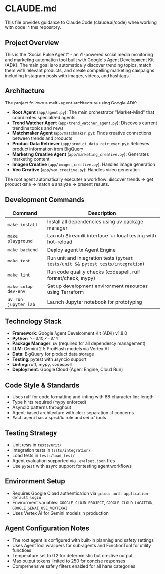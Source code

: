 # CLAUDE.md

This file provides guidance to Claude Code (claude.ai/code) when working with code in this repository.

## Project Overview

This is the "Social Pulse Agent" - an AI-powered social media monitoring and marketing automation tool built with Google's Agent Development Kit (ADK). The main goal is to automatically discover trending topics, match them with relevant products, and create compelling marketing campaigns including Instagram posts with images, videos, and hashtags.

## Architecture

The project follows a multi-agent architecture using Google ADK:

- **Root Agent** (`app/agent.py`): The main orchestrator "Market-Mind" that coordinates specialized agents
- **Trend Watcher Agent** (`app/trend_watcher_agent.py`): Discovers current trending topics and news
- **Matchmaker Agent** (`app/matchmaker.py`): Finds creative connections between trends and products
- **Product Data Retriever** (`app/product_data_retriever.py`): Retrieves product information from BigQuery
- **Marketing Creative Agent** (`app/marketing_creative.py`): Generates marketing content
- **Imagen Creative** (`app/imagen_creative.py`): Handles image generation
- **Veo Creative** (`app/veo_creative.py`): Handles video generation

The root agent automatically executes a workflow: discover trends → get product data → match & analyze → present results.

## Development Commands

| Command | Description |
|---------|-------------|
| `make install` | Install all dependencies using uv package manager |
| `make playground` | Launch Streamlit interface for local testing with hot-reload |
| `make backend` | Deploy agent to Agent Engine |
| `make test` | Run unit and integration tests (`pytest tests/unit && pytest tests/integration`) |
| `make lint` | Run code quality checks (codespell, ruff format/check, mypy) |
| `make setup-dev-env` | Set up development environment resources using Terraform |
| `uv run jupyter lab` | Launch Jupyter notebook for prototyping |

## Technology Stack

- **Framework**: Google Agent Development Kit (ADK) v1.8.0
- **Python**: >=3.10,<=3.14
- **Package Manager**: uv (required for all dependency management)
- **LLM**: Gemini 2.5 Pro/Flash models via Vertex AI
- **Data**: BigQuery for product data storage
- **Testing**: pytest with asyncio support
- **Linting**: ruff, mypy, codespell
- **Deployment**: Google Cloud (Agent Engine, Cloud Run)

## Code Style & Standards

- Uses ruff for code formatting and linting with 88-character line length
- Type hints required (mypy enforced)
- AsyncIO patterns throughout
- Agent-based architecture with clear separation of concerns
- Each agent has a specific role and set of tools

## Testing Strategy

- Unit tests in `tests/unit/`
- Integration tests in `tests/integration/`
- Load tests in `tests/load_test/`
- Agent evaluation supported via `.evalset.json` files
- Use `pytest` with async support for testing agent workflows

## Environment Setup

- Requires Google Cloud authentication via `gcloud auth application-default login`
- Environment variables: `GOOGLE_CLOUD_PROJECT`, `GOOGLE_CLOUD_LOCATION`, `GOOGLE_GENAI_USE_VERTEXAI`
- Uses Vertex AI for Gemini models in production

## Agent Configuration Notes

- The root agent is configured with built-in planning and safety settings
- Uses AgentTool wrappers for sub-agents and FunctionTool for utility functions
- Temperature set to 0.2 for deterministic but creative output
- Max output tokens limited to 250 for concise responses
- Comprehensive safety filters enabled for all harm categories
